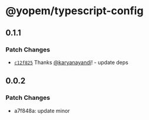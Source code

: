 # @yopem/typescript-config

## 0.1.1

### Patch Changes

- [`c12f825`](https://github.com/yopem/tooling/commit/c12f8256484885c14f7e2d7e2a3b1fd7a4fd2cfd)
  Thanks [@karyanayandi](https://github.com/karyanayandi)! - update deps

## 0.0.2

### Patch Changes

- a7f848a: update minor
